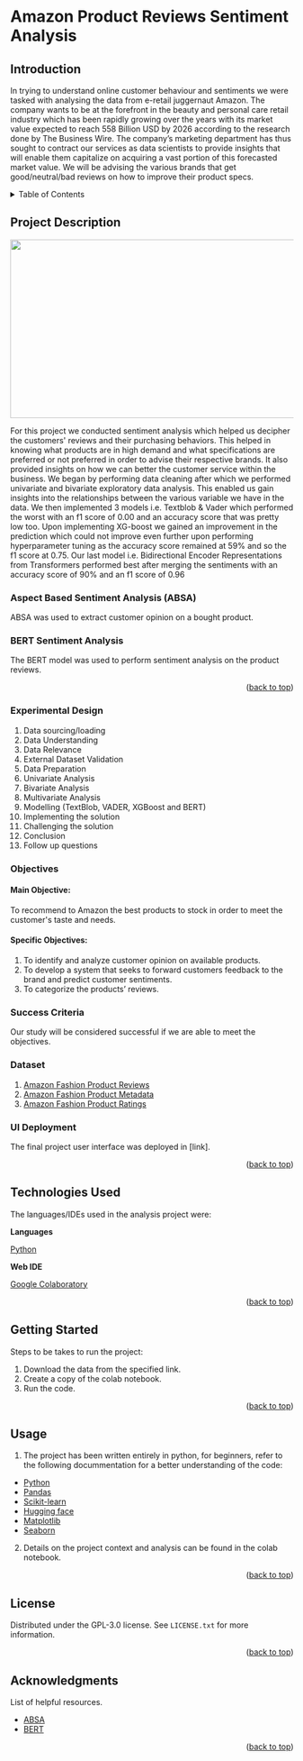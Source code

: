 # Amazon Product Reviews Sentiment Analysis


## Introduction

In trying to understand online customer behaviour and sentiments we were tasked with analysing the data from e-retail juggernaut Amazon. The company wants to be at the forefront in the beauty and personal care retail industry  which has been rapidly growing over the years with its market value expected to reach 558 Billion USD by 2026 according to the research done by The Business Wire. The company’s marketing department has thus sought to contract our services as data scientists to provide insights that will enable them capitalize on acquiring a vast portion of this forecasted market value. We will be advising the various brands that get good/neutral/bad reviews on how to improve their product specs. 



<!-- TABLE OF CONTENTS -->
<details>
  <summary>Table of Contents</summary>
  <ol>
    <li>
      <a href="#project-description">Project Description</a>
      <ul>
        <li><a href="#experimental-design">Experimental Design</a></li>
        <li><a href="#objectives">Objectives</a></li>
        <li><a href="#sucess-criteria">Success Criteria</a></li>
        <li><a href="#dataset">Dataset</a></li>
        <li><a href="#ui-deployment">UI Deployment</a></li>
      </ul>
    </li>
    <li>
      <a href="#technologies-used">Technologies Used</a></li>
    <li>
      <a href="#getting-started">Getting Started</a>
      <ul>
        <li><a href="#installation">Installation</a></li>
      </ul>
    </li>
    <li><a href="#usage">Usage</a></li>
    <li><a href="#license">License</a></li>
    <li><a href="#acknowledgments">Acknowledgments</a></li>
  </ol>
</details>



<!-- PROJECT DESCRIPTION -->
## Project Description

<p align="center">
  <img 
    width="514"
    height="317"
    src="https://fontspool.com/img/fonts/img-1602929103184.png"
  >
</p>


For this project we conducted sentiment analysis which helped us decipher the customers' reviews and their purchasing behaviors. This helped in knowing what products are in high demand and what specifications are preferred or not preferred in order to advise their respective brands. It also provided insights on how we can better the customer service within the business. We began by performing data cleaning after which we performed univariate and bivariate exploratory data analysis. This enabled us gain insights into the relationships between the various variable we have in the data. We then implemented 3 models i.e. Textblob & Vader which performed the worst with an f1 score of 0.00 and an accuracy score that was pretty low too. Upon implementing XG-boost we gained an improvement in the prediction which could not improve even further upon performing hyperparameter tuning as the accuracy score remained at 59% and so the f1 score at 0.75. Our last model i.e. Bidirectional Encoder Representations from Transformers performed best after merging the sentiments with an accuracy score of 90% and an f1 score of 0.96 


### Aspect Based Sentiment Analysis (ABSA)

ABSA was used to extract customer opinion on a bought product.



### BERT Sentiment Analysis

The BERT model was used to perform sentiment analysis on the product reviews.



<p align="right">(<a href="#top">back to top</a>)</p>

<!-- EXPERIMENTAL DESIGN -->
### Experimental Design

1. Data sourcing/loading 
2. Data Understanding 
3. Data Relevance
4. External Dataset Validation
5. Data Preparation
6. Univariate Analysis
7. Bivariate Analysis
8. Multivariate Analysis
9. Modelling (TextBlob, VADER, XGBoost and BERT)
10. Implementing the solution
11. Challenging the solution
12. Conclusion
13. Follow up questions


<!-- Objectives-->
### Objectives

#### Main Objective: 
To recommend to Amazon the best products to stock in order to meet the customer's taste and needs.

#### Specific Objectives:

1. To identify and analyze customer opinion on available products.
2. To develop a system that seeks to forward customers feedback to the brand and predict customer sentiments.
3. To categorize the products’ reviews.


<!-- SUCCESS CRITERIA-->
### Success Criteria

Our study will be considered successful if we are able to meet the objectives.


<!-- DATASET -->
### Dataset

1. [Amazon Fashion Product Reviews](https://nijianmo.github.io/amazon/index.html)
2. [Amazon Fashion Product Metadata](https://nijianmo.github.io/amazon/index.html)
3. [Amazon Fashion Product Ratings](https://nijianmo.github.io/amazon/index.html)



<!-- UI Deployment -->

### UI Deployment

The final project user interface was deployed in [link].

<p align="right">(<a href="#top">back to top</a>)</p>


<!-- TECHNOLOGIES USED -->

## Technologies Used

The languages/IDEs used in the analysis project were: 

**Languages**

[Python](https://www.python.org)

**Web IDE**

[Google Colaboratory](https://colab.research.google.com/)


<p align="right">(<a href="#top">back to top</a>)</p>



<!-- GETTING STARTED -->

## Getting Started

Steps to be takes to run the project:

1. Download the data from the specified link.
2. Create a copy of the colab notebook.
3. Run the code.


<p align="right">(<a href="#top">back to top</a>)</p>



<!-- USAGE EXAMPLES -->
## Usage

1. The project has been written entirely in python, for beginners, refer to the following docummentation for a better understanding of the code:
<ul>
  
  <li> <a href="https://www.python.org">Python</a></li>
  <li><a href="https://pandas.pydata.org/">Pandas</a></li>
  <li><a href="https://scikit-learn.org/">Scikit-learn</a></li>
  <li><a href="https://huggingface.co/docs/transformers/model_doc/bert">Hugging face</a></li>
  <li><a href="https://matplotlib.org/"> Matplotlib</a></li> 
  <li><a href="https://seaborn.pydata.org/generated/seaborn.barplot.html"> Seaborn</a></li> 
  
</ul>


2. Details on the project context and analysis can be found in the colab notebook.

<p align="right">(<a href="#top">back to top</a>)</p>




<!-- LICENSE -->
## License

Distributed under the GPL-3.0 license. See `LICENSE.txt` for more information.

<p align="right">(<a href="#top">back to top</a>)</p>




<!-- ACKNOWLEDGMENTS -->
## Acknowledgments
List of helpful resources.

* [ABSA](https://medium.com/analytics-vidhya/aspect-based-sentiment-analysis-a-practical-approach-8f51029bbc4a)
* [BERT](https://huggingface.co/docs/transformers/model_doc/bert)
 
<p align="right">(<a href="#top">back to top</a>)</p>




